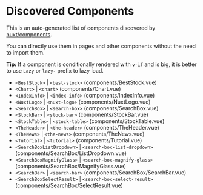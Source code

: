 # Discovered Components

This is an auto-generated list of components discovered by [nuxt/components](https://github.com/nuxt/components).

You can directly use them in pages and other components without the need to import them.

**Tip:** If a component is conditionally rendered with `v-if` and is big, it is better to use `Lazy` or `lazy-` prefix to lazy load.

- `<BestStock>` | `<best-stock>` (components/BestStock.vue)
- `<Chart>` | `<chart>` (components/Chart.vue)
- `<IndexInfo>` | `<index-info>` (components/IndexInfo.vue)
- `<NuxtLogo>` | `<nuxt-logo>` (components/NuxtLogo.vue)
- `<SearchBox>` | `<search-box>` (components/SearchBox.vue)
- `<StockBar>` | `<stock-bar>` (components/StockBar.vue)
- `<StockTable>` | `<stock-table>` (components/StockTable.vue)
- `<TheHeader>` | `<the-header>` (components/TheHeader.vue)
- `<TheNews>` | `<the-news>` (components/TheNews.vue)
- `<Tutorial>` | `<tutorial>` (components/Tutorial.vue)
- `<SearchBoxListDropdown>` | `<search-box-list-dropdown>` (components/SearchBox/ListDropdown.vue)
- `<SearchBoxMagnifyGlass>` | `<search-box-magnify-glass>` (components/SearchBox/MagnifyGlass.vue)
- `<SearchBar>` | `<search-bar>` (components/SearchBox/SearchBar.vue)
- `<SearchBoxSelectResult>` | `<search-box-select-result>` (components/SearchBox/SelectResult.vue)
